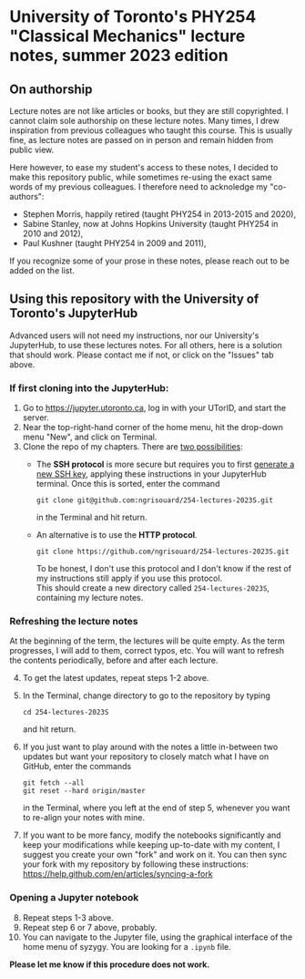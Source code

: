 # University of Toronto's PHY254 "Classical Mechanics" lecture notes, summer 2023 edition

## On authorship

Lecture notes are not like articles or books, but they are still copyrighted. I cannot claim sole authorship on these lecture notes. Many times, I drew inspiration from previous colleagues who taught this course. This is usually fine, as lecture notes are passed on in person and remain hidden from public view.

Here however, to ease my student's access to these notes, I decided to make this repository public, while sometimes re-using the exact same words of my previous colleagues. I therefore need to acknoledge my "co-authors":
* Stephen Morris, happily retired (taught PHY254 in 2013-2015 and 2020),
* Sabine Stanley, now at Johns Hopkins University (taught PHY254 in 2010 and 2012),
* Paul Kushner (taught PHY254 in 2009 and 2011),

If you recognize some of your prose in these notes, please reach out to be added on the list.

## Using this repository with the University of Toronto's JupyterHub

Advanced users will not need my instructions, nor our University's JupyterHub, to use these lectures notes. For all others, here is a solution that should work. Please contact me if not, or click on the "Issues" tab above.

### If first cloning into the JupyterHub:

1. Go to https://jupyter.utoronto.ca, log in with your UTorID, and start the server.
2. Near the top-right-hand corner of the home menu, hit the drop-down menu "New", and click on Terminal.
3. Clone the repo of my chapters. There are [two possibilities](https://www.howtogeek.com/devops/should-you-use-https-or-ssh-for-git/):
    * The **SSH protocol** is more secure but requires you to first [generate a new SSH key](https://docs.github.com/en/authentication/connecting-to-github-with-ssh/generating-a-new-ssh-key-and-adding-it-to-the-ssh-agent#generating-a-new-ssh-key), applying these instructions in your JupyterHub terminal. Once this is sorted, enter the command
        ```
        git clone git@github.com:ngrisouard/254-lectures-2023S.git
        ```
        in the Terminal and hit return. 

    * An alternative is to use the **HTTP protocol**.
        ```
        git clone https://github.com/ngrisouard/254-lectures-2023S.git
        ```
        To be honest, I don't use this protocol and I don't know if the rest of my instructions still apply if you use this protocol.  
   This should create a new directory called `254-lectures-2023S`, containing my lecture notes.

### Refreshing the lecture notes

At the beginning of the term, the lectures will be quite empty. As the term progresses, I will add to them, correct typos, etc. You will want to refresh the contents periodically, before and after each lecture.

4. To get the latest updates, repeat steps 1-2 above.
5. In the Terminal, change directory to go to the repository by typing
    ```
    cd 254-lectures-2023S
    ```
    and hit return.

6. If you just want to play around with the notes a little in-between two updates but want your repository to closely match what I have on GitHub, enter the commands
    ```
    git fetch --all
    git reset --hard origin/master
    ```
    in the Terminal, where you left at the end of step 5, whenever you want to re-align your notes with mine.

7. If you want to be more fancy, modify the notebooks significantly and keep your modifications while keeping up-to-date with my content, I suggest you create your own "fork" and work on it. You can then sync your fork with my repository by following these instructions: https://help.github.com/en/articles/syncing-a-fork

### Opening a Jupyter notebook

8. Repeat steps 1-3 above.
9. Repeat step 6 or 7 above, probably.
10. You can navigate to the Jupyter file, using the graphical interface of the home menu of syzygy. You are looking for a `.ipynb` file.

**Please let me know if this procedure does not work.**

